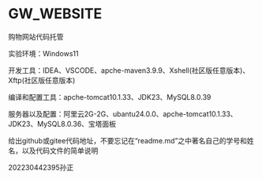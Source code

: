 # GW_WEBSITE
购物网站代码托管



实验环境：Windows11

开发工具：IDEA、VSCODE、apche-maven3.9.9、Xshell(社区版任意版本)、Xftp(社区版任意版本)

编译和配置工具：apche-tomcat10.1.33、JDK23、MySQL8.0.39

服务器以及配置：阿里云2G-2G、ubantu24.0.0、apche-tomcat10.1.33、JDK23、MySQL8.0.36、宝塔面板



给出github或gitee代码地址，不要忘记在“readme.md”之中著名自己的学号和姓名，以及代码文件的简单说明

202230442395孙正
